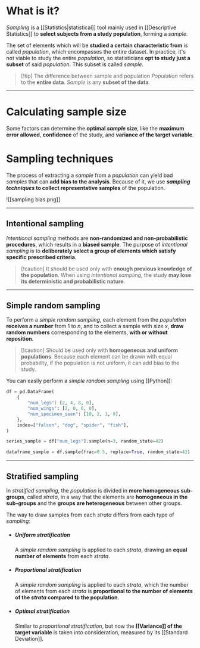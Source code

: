 # What is it?

*Sampling* is a [[Statistics|statistical]] tool mainly used in [[Descriptive Statistics]] to **select subjects from a study population**, forming a *sample*.

The set of elements which will be **studied a certain characteristic from** is called *population*, which encompasses the entire dataset. In practice, it's not viable to study the entire *population*, so statisticians **opt to study just a subset** of said *population*. This subset is called *sample*.

>[!tip] The difference between sample and population
> *Population* refers to the **entire data**. *Sample* is any **subset of the data**.

___
# Calculating sample size

Some factors can determine the **optimal *sample* size**, like the **maximum error allowed**, **confidence** of the study, and **variance of the target variable**.
# Sampling techniques

The process of extracting a *sample* from a *population* can yield bad *samples* that can **add bias to the analysis**. Because of it, we use ***sampling techniques* to collect representative samples** of the population.

![[sampling bias.png]]
___
## Intentional sampling

*Intentional sampling* methods are **non-randomized and non-probabilistic procedures**, which results in a **biased sample**. The purpose of *intentional sampling* is to **deliberately select a group of elements which satisfy specific prescribed criteria**. 

>[!caution] It should be used only with **enough previous knowledge of the population**.
>When using *intentional sampling*, the study **may lose its deterministic and probabilistic nature**. 

___
## Simple random sampling

To perform a *simple random sampling*, each element from the *population* **receives a number** from $1$ to $n$, and to collect a sample with size $x$, **draw random numbers** corresponding to the elements, **with or without reposition**.

>[!caution] Should be used only with **homogeneous and uniform populations**.
>Because each element can be drawn with equal probability, if the population is not uniform, it can add bias to the study.

You can easily perform a *simple random sampling* using [[Python]]:

```python
df = pd.DataFrame(
    {
        "num_legs": [2, 4, 8, 0],
        "num_wings": [2, 0, 0, 0],
        "num_specimen_seen": [10, 2, 1, 8],
    },
    index=["falcon", "dog", "spider", "fish"],
)

series_sample = df["num_legs"].sample(n=3, random_state=42)

dataframe_sample = df.sample(frac=0.5, replace=True, random_state=42)
```
___
## Stratified sampling

In *stratified sampling*, the *population* is divided in **more homogeneous sub-groups**, called *strata*, in a way that the elements are **homogeneous in the sub-groups** and the **groups are heterogeneous** between other groups.

The way to draw samples from each *strata* differs from each type of *sampling*:

- ##### Uniform stratification
	A *simple random sampling* is applied to each *strata*, drawing an **equal number of elements** from each *strata*.

- ##### Proportional stratification
	A *simple random sampling* is applied to each *strata*, which the number of elements from each *strata* is **proportional to the number of elements of the *strata* compared to the population**.

- ##### Optimal stratification
	Similar to *proportional stratification*, but now the **[[Variance]] of the target variable** is taken into consideration, measured by its [[Standard Deviation]]. 